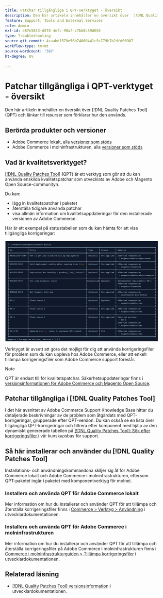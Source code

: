 ```yaml
---
title: Patchar tillgängliga i QPT-verktyget - översikt
description: Den här artikeln innehåller en översikt över  [!DNL Quality Patches Tool] (QPT) och länkar till resurser som förklarar hur den används.
feature: Support, Tools and External Services
role: Admin
exl-id: e67e5823-d878-4efc-90af-c7bb8c59d654
type: Troubleshooting
source-git-commit: 4caabd1578e56b74600441c9c779b7b2dfd06987
workflow-type: tm+mt
source-wordcount: '387'
ht-degree: 0%

---
```


# Patchar tillgängliga i QPT-verktyget - översikt

Den här artikeln innehåller en översikt över [!DNL Quality Patches Tool] (QPT) och länkar till resurser som förklarar hur den används.

## Berörda produkter och versioner

* Adobe Commerce lokalt, alla [versioner som stöds](https://www.adobe.com/content/dam/cc/en/legal/terms/enterprise/pdfs/Adobe-Commerce-Software-Lifecycle-Policy.pdf)
* Adobe Commerce i molninfrastrukturen, alla [versioner som stöds](https://www.adobe.com/content/dam/cc/en/legal/terms/enterprise/pdfs/Adobe-Commerce-Software-Lifecycle-Policy.pdf)

## Vad är kvalitetsverktyget?

[[!DNL Quality Patches Tool]](https://github.com/magento/quality-patches) (QPT) är ett verktyg som gör att du kan använda enskilda kvalitetspatchar som utvecklats av Adobe och Magento Open Source-communityn.

Du kan:

* lägg in kvalitetspatchar i paketet
* återställa tidigare använda patchar
* visa allmän information om kvalitetsuppdateringar för den installerade versionen av Adobe Commerce.

Här är ett exempel på statustabellen som du kan hämta för att visa tillgängliga korrigeringar:

![Statustabell för kvalitetspatchar som visar tillgängliga korrigeringar och deras installationsstatus](/help/assets/tools/status_table.png)

Verktyget är avsett att göra det möjligt för dig att använda korrigeringsfiler för problem som du kan uppleva hos Adobe Commerce, eller att enkelt tillämpa korrigeringsfiler som Adobe Commerce support föreslår.

>[!NOTE]
>
>QPT är endast till för kvalitetspatchar. Säkerhetsuppdateringar finns i [versionsinformationen för Adobe Commerce och Magento Open Source](https://experienceleague.adobe.com/docs/commerce-operations/release/notes/overview.html).

## Patchar tillgängliga i [!DNL Quality Patches Tool]

I det här avsnittet av Adobe Commerce Support Knowledge Base hittar du detaljerade beskrivningar av de problem som åtgärdats med QPT-korrigeringar, grupperade efter QPT-version.
Du kan också se en lista över tillgängliga QPT-korrigeringar och filtrera efter komponent med hjälp av den dynamiskt genererade tabellen på [[!DNL Quality Patches Tool]: Sök efter korrigeringsfiler ](https://experienceleague.adobe.com/tools/commerce-quality-patches/index.html) i vår kunskapsbas för support.

## Så här installerar och använder du [!DNL Quality Patches Tool]

Installations- och användningskommandona skiljer sig åt för Adobe Commerce lokalt och Adobe Commerce i molninfrastrukturen, eftersom QPT-paketet ingår i paketet med komponentverktyg för molnet.

### Installera och använda QPT för Adobe Commerce lokalt

Mer information om hur du installerar och använder QPT för att tillämpa och återställa korrigeringsfiler finns i [Commerce > Verktyg > Användning](../usage.md) i utvecklardokumentationen.

### Installera och använda QPT för Adobe Commerce i molninfrastrukturen

Mer information om hur du installerar och använder QPT för att tillämpa och återställa korrigeringsfiler på Adobe Commerce i molninfrastrukturen finns i [Commerce i molninfrastrukturguiden > Tillämpa korrigeringsfiler](https://experienceleague.adobe.com/docs/commerce-cloud-service/user-guide/develop/upgrade/apply-patches.html) i utvecklardokumentationen.

## Relaterad läsning

* [[!DNL Quality Patches Tool] versionsinformation](https://experienceleague.adobe.com/docs/commerce-operations/tools/quality-patches-tool/release-notes.html) i utvecklardokumentationen.
